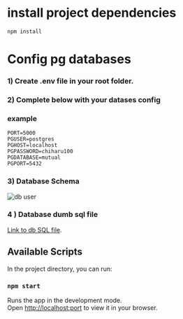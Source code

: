 # install project dependencies

``` npm install ```



# Config pg databases

### 1) Create .env file in your root folder.
### 2) Complete below with your datases config

### example
```
PORT=5000
PGUSER=postgres
PGHOST=localhost
PGPASSWORD=chiharu100
PGDATABASE=mutual
PGPORT=5432
```
### 3) Database Schema 

![db user](https://res.cloudinary.com/dzq3t5xj3/image/upload/v1648240711/database/Screen_Shot_2022-03-25_at_17.38.10_mhwz7z.png)

### 4 ) Database dumb sql file

 [Link to db SQL file](https://res.cloudinary.com/dzq3t5xj3/raw/upload/v1648239925/database/authdb_qbi6wd.sql).


## Available Scripts

In the project directory, you can run:

### `npm start`

Runs the app in the development mode.\
Open [http://localhost:port](http://localhost:port) to view it in your browser.



